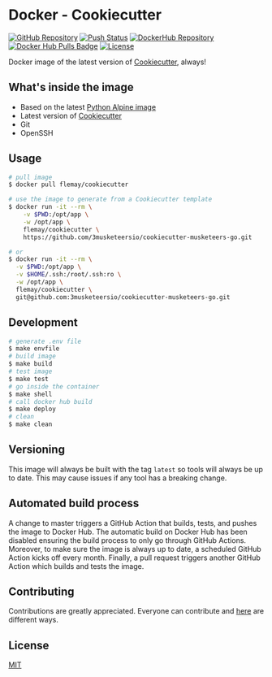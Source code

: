 # Docker - Cookiecutter

[![GitHub Repository][linkGitHubProjectRepositoryBadge]][linkGitHubProjectRepository]
[![Push Status][linkGitHubActionsProjectBadge]][linkGitHubActionsProject]
[![DockerHub Repository][linkDockerHubProjectBadge]][linkDockerHubProject]
[![Docker Hub Pulls Badge][LinkDockerHubProjectPullsBadge]][linkDockerHubProject]
[![License][linkLicenseBadge]][linkLicense]

Docker image of the latest version of [Cookiecutter][linkGitHubCookiecutter], always!

## What's inside the image

- Based on the latest [Python Alpine image][linkAlpine]
- Latest version of [Cookiecutter][linkGitHubCookiecutter]
- Git
- OpenSSH

## Usage

```bash
# pull image
$ docker pull flemay/cookiecutter

# use the image to generate from a Cookiecutter template
$ docker run -it --rm \
    -v $PWD:/opt/app \
    -w /opt/app \
    flemay/cookiecutter \
    https://github.com/3musketeersio/cookiecutter-musketeers-go.git

# or
$ docker run -it --rm \
  -v $PWD:/opt/app \
  -v $HOME/.ssh:/root/.ssh:ro \
  -w /opt/app \
  flemay/cookiecutter \
  git@github.com:3musketeersio/cookiecutter-musketeers-go.git
```

## Development

```bash
# generate .env file
$ make envfile
# build image
$ make build
# test image
$ make test
# go inside the container
$ make shell
# call docker hub build
$ make deploy
# clean
$ make clean
```

## Versioning

This image will always be built with the tag `latest` so tools will always be up to date. This may cause issues if any tool has a breaking change.

## Automated build process

A change to master triggers a GitHub Action that builds, tests, and pushes the image to Docker Hub. The automatic build on Docker Hub has been disabled ensuring the build process to only go through GitHub Actions. Moreover, to make sure the image is always up to date, a scheduled GitHub Action kicks off every month. Finally, a pull request triggers another GitHub Action which builds and tests the image.

## Contributing

Contributions are greatly appreciated. Everyone can contribute and [here][linkContributing] are different ways.

## License

[MIT][linkLicense]


[linkContributing]: https://github.com/flemay/docker-images/blob/master/CONTRIBUTING.md
[linkLicenseBadge]: https://img.shields.io/dub/l/vibe-d.svg
[linkLicense]: https://github.com/flemay/docker-images/blob/master/LICENSE
[linkAlpine]: https://hub.docker.com/_/python/
[linkGitHubCookiecutter]: https://github.com/cookiecutter/cookiecutter

[linkGitHubProjectRepositoryBadge]: https://img.shields.io/badge/repository-github-black.svg
[linkGitHubProjectRepository]: https://github.com/flemay/docker-images/tree/master/docker-cookiecutter
[linkGitHubActionsProjectBadge]: https://github.com/flemay/docker-images/workflows/Push-Cookiecutter/badge.svg
[linkGitHubActionsProject]: https://github.com/flemay/docker-images/actions

[linkDockerHubProjectBadge]: https://img.shields.io/badge/repository-dockerhub-blue.svg
[linkDockerHubProject]: https://hub.docker.com/r/flemay/cookiecutter
[LinkDockerHubProjectPullsBadge]: https://img.shields.io/docker/pulls/flemay/cookiecutter
